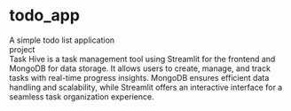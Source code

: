 # todo_app
A simple todo list application
<br>
project
<br>
Task Hive is a task management tool using Streamlit for the frontend and MongoDB for
data storage. It allows users to create, manage, and track tasks with real-time progress
insights. MongoDB ensures efficient data handling and scalability, while Streamlit offers
an interactive interface for a seamless task organization experience.

